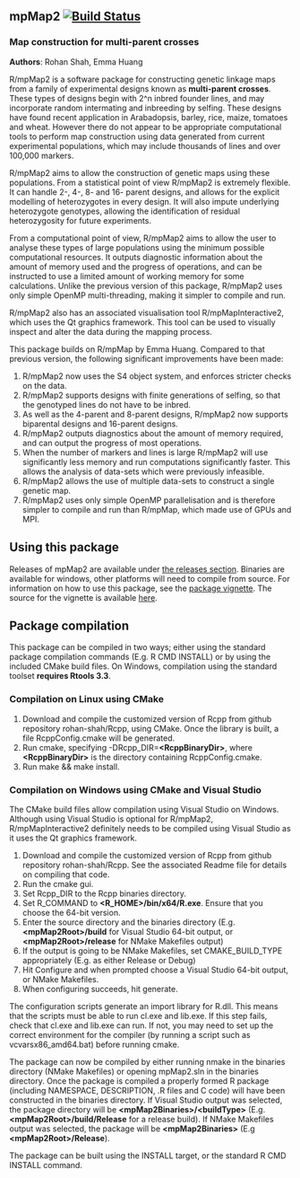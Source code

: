 ## mpMap2 [![Build Status](https://travis-ci.org/rohan-shah/mpMap2.svg?branch=master)](https://travis-ci.org/rohan-shah/mpMap2)

### Map construction for multi-parent crosses
**Authors**: Rohan Shah, Emma Huang

R/mpMap2 is a software package for constructing genetic linkage maps from a family of experimental designs known as **multi-parent crosses**. These types of designs begin with 2^n inbred founder lines, and may incorporate random intermating and inbreeding by selfing. These designs have found recent application in Arabadopsis, barley, rice, maize, tomatoes and wheat. However there do not appear to be appropriate computational tools to perform map construction using data generated from current experimental populations, which may include thousands of lines and over 100,000 markers.

R/mpMap2 aims to allow the construction of genetic maps using these populations. From a statistical point of view R/mpMap2 is extremely flexible. It can handle 2-, 4-, 8- and 16- parent designs, and allows for the explicit modelling of heterozygotes in every design. It will also impute underlying heterozygote genotypes, allowing the identification of residual heterozygosity for future experiments. 

From a computational point of view, R/mpMap2 aims to allow the user to analyse these types of large populations using the minimum possible computational resources. It outputs diagnostic information about the amount of memory used and the progress of operations, and can be instructed to use a limited amount of working memory for some calculations. Unlike the previous version of this package, R/mpMap2 uses only simple OpenMP multi-threading, making it simpler to compile and run.

R/mpMap2 also has an associated visualisation tool R/mpMapInteractive2, which uses the Qt graphics framework. This tool can be used to visually inspect and alter the data during the mapping process. 

This package builds on R/mpMap by Emma Huang. Compared to that previous version, the following significant improvements have been made:

1. R/mpMap2 now uses the S4 object system, and enforces stricter checks on the data. 
2. R/mpMap2 supports designs with finite generations of selfing, so that the genotyped lines do not have to be inbred. 
3. As well as the 4-parent and 8-parent designs, R/mpMap2 now supports biparental designs and 16-parent designs.
4. R/mpMap2 outputs diagnostics about the amount of memory required, and can output the progress of most operations. 
5. When the number of markers and lines is large R/mpMap2 will use significantly less memory and run computations significantly faster. This allows the analysis of data-sets which were previously infeasible. 
6. R/mpMap2 allows the use of multiple data-sets to construct a single genetic map.
7. R/mpMap2 uses only simple OpenMP parallelisation and is therefore simpler to compile and run than R/mpMap, which made use of GPUs and MPI. 

## Using this package

Releases of mpMap2 are available under [the releases section](https://github.com/rohan-shah/mpMap2/releases). Binaries are available for windows, other platforms will need to compile from source. For information on how to use this package, see the [package vignette](https://github.com/rohan-shah/mpMap2Paper/releases). The source for the vignette is available [here](https://github.com/rohan-shah/mpMap2Paper). 

## Package compilation

This package can be compiled in two ways; either using the standard package compilation commands (E.g. R CMD INSTALL) or by using the included CMake build files. On Windows, compilation using the standard toolset **requires Rtools 3.3**.

### Compilation on Linux using CMake

1. Download and compile the customized version of Rcpp from github repository rohan-shah/Rcpp, using CMake. Once the library is built, a file RcppConfig.cmake will be generated.
2. Run cmake, specifying -DRcpp_DIR=**\<RcppBinaryDir\>**, where **\<RcppBinaryDir\>** is the directory containing RcppConfig.cmake.
3. Run make && make install. 

### Compilation on Windows using CMake and Visual Studio

The CMake build files allow compilation using Visual Studio on Windows. Although using Visual Studio is optional for R/mpMap2, R/mpMapInteractive2 definitely needs to be compiled using Visual Studio as it uses the Qt graphics framework. 

1. Download and compile the customized version of Rcpp from github repository rohan-shah/Rcpp. See the associated Readme file for details on compiling that code. 
2. Run the cmake gui. 
3. Set Rcpp_DIR to the Rcpp binaries directory. 
4. Set R_COMMAND to **\<R_HOME\>/bin/x64/R.exe**. Ensure that you choose the 64-bit version. 
5. Enter the source directory and the binaries directory (E.g. **\<mpMap2Root\>/build** for Visual Studio 64-bit output, or **\<mpMap2Root\>/release** for NMake Makefiles output)
6. If the output is going to be NMake Makefiles, set CMAKE_BUILD_TYPE appropriately (E.g. as either Release or Debug)
7. Hit Configure and when prompted choose a Visual Studio 64-bit output, or NMake Makefiles.
8. When configuring succeeds, hit generate. 

The configuration scripts generate an import library for R.dll. This means that the scripts must be able to run cl.exe and lib.exe. If this step fails, check that cl.exe and lib.exe can run. If not, you may need to set up the correct environment for the compiler (by running a script such as vcvarsx86_amd64.bat) before running cmake. 

The package can now be compiled by either running nmake in the binaries directory (NMake Makefiles) or opening mpMap2.sln in the binaries directory. Once the package is compiled a properly formed R package (including NAMESPACE, DESCRIPTION, .R files and C code) will have been constructed in the binaries directory. If Visual Studio output was selected, the package directory will be **\<mpMap2Binaries\>/\<buildType\>** (E.g. **\<mpMap2Root\>/build/Release** for a release build). If NMake Makefiles output was selected, the package will be **\<mpMap2Binaries\>** (E.g **\<mpMap2Root\>/Release**). 

The package can be built using the INSTALL target, or the standard R CMD INSTALL command. 

